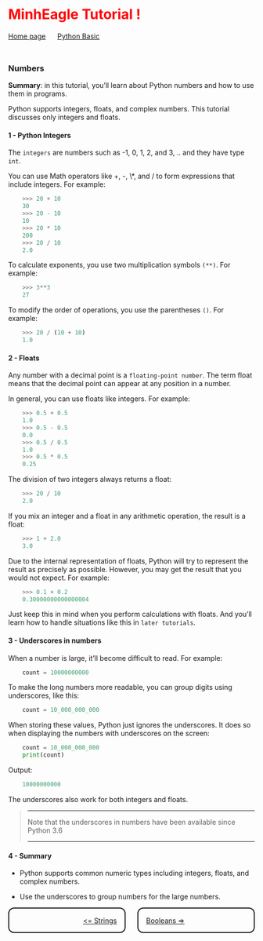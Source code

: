 <h1 style="color:red">MinhEagle Tutorial !</h1>

<div style="width:100%;display:flex;justify-content:flex-start;align-items:center;gap:24px;padding-bottom:24px">
    <div>
        <a href="../README.md">Home page</a>
    </div>
    <div>
        <a href="../overview.md">Python Basic</a>
    </div>
</div>

### Numbers

**Summary**: in this tutorial, you’ll learn about Python numbers and how to use them in programs.

Python supports integers, floats, and complex numbers. This tutorial discusses only integers and floats.

#### 1 - Python Integers

<p>The <code>integers</code> are numbers such as -1, 0, 1, 2, and 3, .. and they have type <code>int</code>.</p>

<p>You can use Math operators like +, -, \*, and / to form expressions that include integers. For example:</p>

```python
    >>> 20 + 10
    30
    >>> 20 - 10
    10
    >>> 20 * 10
    200
    >>> 20 / 10
    2.0
```

<p>To calculate exponents, you use two multiplication symbols <code>(**)</code>. For example:</p>

```python
    >>> 3**3
    27
```

<p>To modify the order of operations, you use the parentheses <code>()</code>. For example:</p>

```python
    >>> 20 / (10 + 10)
    1.0
```

#### 2 - Floats

<p>Any number with a decimal point is a <code>floating-point number</code>. The term float means that the decimal point can appear at any position in a number.</p>

<p>In general, you can use floats like integers. For example:</p>

```python
    >>> 0.5 + 0.5
    1.0
    >>> 0.5 - 0.5
    0.0
    >>> 0.5 / 0.5
    1.0
    >>> 0.5 * 0.5
    0.25
```

<p>The division of two integers always returns a float:</p>

```python
    >>> 20 / 10
    2.0
```

<p>If you mix an integer and a float in any arithmetic operation, the result is a float:</p>

```python
    >>> 1 + 2.0
    3.0
```

<p>Due to the internal representation of floats, Python will try to represent the result as precisely as possible. However, you may get the result that you would not expect. For example:</p>

```python
    >>> 0.1 + 0.2
    0.30000000000000004
```

<p>Just keep this in mind when you perform calculations with floats. And you’ll learn how to handle situations like this in <code>later tutorials</code>.</p>

#### 3 - Underscores in numbers

<p>When a number is large, it’ll become difficult to read. For example:</p>

```python
    count = 10000000000
```

<p>To make the long numbers more readable, you can group digits using underscores, like this:</p>

```python
    count = 10_000_000_000
```

<p>When storing these values, Python just ignores the underscores. It does so when displaying the numbers with underscores on the screen:</p>

```python
    count = 10_000_000_000
    print(count)
```

<p>Output:</p>

```python
    10000000000
```

<p>The underscores also work for both integers and floats.</p>

> ---
>
> Note that the underscores in numbers have been available since Python 3.6
>
> ---

#### 4 - Summary

- Python supports common numeric types including integers, floats, and complex numbers.

- Use the underscores to group numbers for the large numbers.

<div style="width:100%;display:flex;justify-content:space-between;align-items:center;gap:24px">
    <div style="width:50%;height:48px;border-style:solid;border-width:2px;border-radius:12px;display:flex;justify-content:flex-end;align-items:center;padding-right:16px">
        <a href="./strings.md"><= Strings</a>
    </div>
    <div style="width:50%;height:48px;border-style:solid;border-width:2px;border-radius:12px;display:flex;justify-content:flex-start;align-items:center;padding-left:16px">
        <a href="./booleans.md">Booleans =></a>
    </div>
</div>

